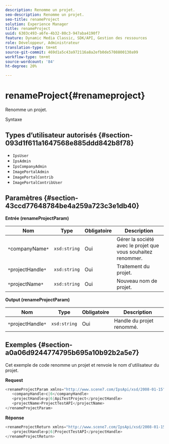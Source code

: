 ```yaml
---
description: Renomme un projet.
seo-description: Renomme un projet.
seo-title: renameProject
solution: Experience Manager
title: renameProject
uuid: 6303c493-a6fe-4b32-80c3-947aba4190f7
feature: Dynamic Media Classic, SDK/API, Gestion des ressources
role: Développeur, Administrateur
translation-type: tm+mt
source-git-commit: 469d1a5c43a972116a8a2efb0de5708800130a99
workflow-type: tm+mt
source-wordcount: '84'
ht-degree: 20%

---
```



# renameProject{#renameproject}

Renomme un projet.

Syntaxe

## Types d’utilisateur autorisés {#section-093d1f611a1647568e885ddd842b8f78}

* `IpsUser`
* `IpsAdmin`
* `IpsCompanyAdmin`
* `ImagePortalAdmin`
* `ImagePortalContrib`
* `ImagePortalContribUser`

## Paramètres {#section-43ccd77648784be4a259a723c3e1db40}

**Entrée (renameProjectParam)**

| Nom | Type | Obligatoire | Description |
|---|---|---|---|
| `*`companyName`*` | `xsd:string` | Oui | Gérer la société avec le projet que vous souhaitez renommer. |
| `*`projectHandle`*` | `xsd:string` | Oui | Traitement du projet. |
| `*`projectName`*` | `xsd:string` | Oui | Nouveau nom de projet. |

**Output (renameProjectParam)**

| Nom | Type | Obligatoire | Description |
|---|---|---|---|
| `*`projectHandle`*` | `xsd:string` | Oui | Handle du projet renommé. |

## Exemples {#section-a0a06d9244774795b695a10b92b2a5e7}

Cet exemple de code renomme un projet et renvoie le nom d&#39;utilisateur du projet.

**Request**

```java
<renameProjectParam xmlns="http://www.scene7.com/IpsApi/xsd/2008-01-15">
   <companyHandle>c|6</companyHandle>
   <projectHandle>p|6|ApiTestProject</projectHandle>
   <projectName>ProjectTestAPI</projectName>
</renameProjectParam>
```

**Réponse**

```java
<renameProjectReturn xmlns="http://www.scene7.com/IpsApi/xsd/2008-01-15">
   <projectHandle>p|6|ProjectTestAPI</projectHandle>
</renameProjectReturn>
```

